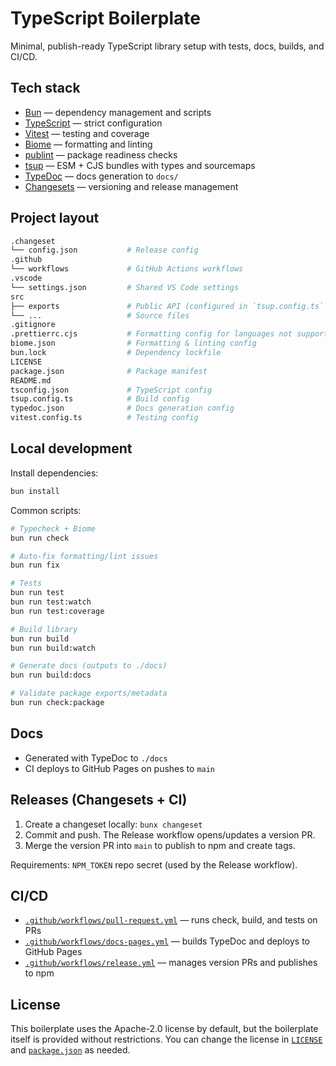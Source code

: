 # TypeScript Boilerplate

Minimal, publish-ready TypeScript library setup with tests, docs,
builds, and CI/CD.

## Tech stack

- [Bun](https://bun.sh) — dependency management and scripts
- [TypeScript](https://www.typescriptlang.org) — strict configuration
- [Vitest](https://vitest.dev) — testing and coverage
- [Biome](https://biomejs.dev) — formatting and linting
- [publint](https://publint.dev) — package readiness checks
- [tsup](https://tsup.egoist.dev) — ESM + CJS bundles with types and sourcemaps
- [TypeDoc](https://typedoc.org) — docs generation to `docs/`
- [Changesets](https://github.com/changesets/changesets) — versioning and
  release management

## Project layout

```sh
.changeset
└── config.json           # Release config
.github
└── workflows             # GitHub Actions workflows
.vscode
└── settings.json         # Shared VS Code settings
src                       
├── exports               # Public API (configured in `tsup.config.ts` & `package.json`)
└── ...                   # Source files
.gitignore
.prettierrc.cjs           # Formatting config for languages not supported by Biome
biome.json                # Formatting & linting config
bun.lock                  # Dependency lockfile
LICENSE
package.json              # Package manifest
README.md
tsconfig.json             # TypeScript config
tsup.config.ts            # Build config
typedoc.json              # Docs generation config
vitest.config.ts          # Testing config
```

## Local development

Install dependencies:

```sh
bun install
```

Common scripts:

```sh
# Typecheck + Biome
bun run check

# Auto-fix formatting/lint issues
bun run fix

# Tests
bun run test
bun run test:watch
bun run test:coverage

# Build library
bun run build
bun run build:watch

# Generate docs (outputs to ./docs)
bun run build:docs

# Validate package exports/metadata
bun run check:package
```

## Docs

- Generated with TypeDoc to `./docs`
- CI deploys to GitHub Pages on pushes to `main`

## Releases (Changesets + CI)

1. Create a changeset locally: `bunx changeset`
2. Commit and push. The Release workflow opens/updates a version PR.
3. Merge the version PR into `main` to publish to npm and create tags.

Requirements: `NPM_TOKEN` repo secret (used by the Release workflow).

## CI/CD

- [`.github/workflows/pull-request.yml`](./.github/workflows/pull-request.yml) —
  runs check, build, and tests on PRs
- [`.github/workflows/docs-pages.yml`](./.github/workflows/docs-pages.yml) —
  builds TypeDoc and deploys to GitHub Pages
- [`.github/workflows/release.yml`](./.github/workflows/release.yml) — manages
  version PRs and publishes to npm

## License

This boilerplate uses the Apache-2.0 license by default, but the boilerplate
itself is provided without restrictions. You can change the license in
[`LICENSE`](./LICENSE) and [`package.json`](./package.json) as needed.